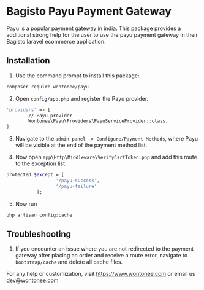 # Bagisto Payu Payment Gateway
Payu is a popular payment gateway in india. This package provides a additional strong help for the user to use the payu payment gateway in their Bagisto laravel ecommerce application.

## Installation
1. Use the command prompt to install this package:
```sh
composer require wontonee/payu
```

2. Open `config/app.php` and register the Payu provider.
```sh
'providers' => [
        // Payu provider
        Wontonee\Payu\Providers\PayuServiceProvider::class,
]
```
3. Navigate to the `admin panel -> Configure/Payment Methods`, where Payu will be visible at the end of the payment method list.

4. Now open `app\Http\Middleware\VerifyCsrfToken.php` and add this route to the exception list.
```sh
protected $except = [
                  '/payu-success',
                  '/payu-failure'
           ];
```

5. Now run 
```sh
php artisan config:cache
```


## Troubleshooting

1. If you encounter an issue where you are not redirected to the payment gateway after placing an order and receive a route error, navigate to `bootstrap/cache` and delete all cache files.


For any help or customization, visit <https://www.wontonee.com> or email us <dev@wontonee.com>
